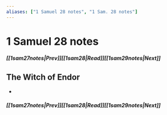 ```yaml
---
aliases: ["1 Samuel 28 notes", "1 Sam. 28 notes"]
---
```

# 1 Samuel 28 notes
##### <span class=arrow-left></span>[[1sam27notes|Prev]]<span class=navigation-separator></span>[[1sam28|Read]]<span class=navigation-separator></span>[[1sam29notes|Next]]<span class=arrow-right></span>
## The Witch of Endor
- 
##### <span class=arrow-left></span>[[1sam27notes|Prev]]<span class=navigation-separator></span>[[1sam28|Read]]<span class=navigation-separator></span>[[1sam29notes|Next]]<span class=arrow-right></span>